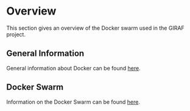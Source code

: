 # Overview

This section gives an overview of the Docker swarm used in the GIRAF project.

## General Information

General information about Docker can be found [here](./general_information.md).

## Docker Swarm

Information on the Docker Swarm can be found [here](./Docker_Swarm/index.md).